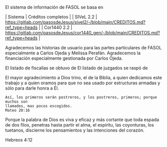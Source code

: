 El sistema de información de FASOL se basa en 

| Sistema | Créditos completos |
| SIVeL 2.2 | https://gitlab.com/pasosdeJesus/sivel2/-/blob/main/CREDITOS.md?ref_type=heads |
| Cor1440 2.2 | https://gitlab.com/pasosdeJesus/cor1440_gen/-/blob/main/CREDITOS.md?ref_type=heads |

Agradecemos las historias de usuario para las partes particulares de FASOL especialmente a Carlos Ojeda y
Melissa Perafán.  Agradecemos la financiación especialmente gestionada por
Carlos Ojeda.

El listado de fiscalías se obtuvo de
El listado de juzgados se raspó de 



El mayor agradecimiento a Dios trino, el de la Biblia, a quien dedicamos 
este trabajo y a quien oramos para que no sea usado por estructuras armadas
y sólo para darle honra a Él.

    Así, los primeros serán postreros, y los postreros, primeros; porque muchos son
    llamados, mas pocos escogidos.
    Mateo 20:16


Porque la palabra de Dios es viva y eficaz y más cortante que toda
espada de dos filos, penetras hasta partir el alma, el espíritu,
las coyonturas, los tuetanos, discierne los pensamientos y las
intenciones del corazón.

Hebreos 4:12
